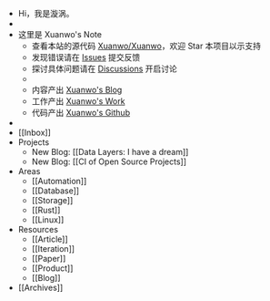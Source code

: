 - Hi，我是漩涡。
-
- 这里是 Xuanwo's Note
	- 查看本站的源代码 [Xuanwo/Xuanwo](https://github.com/Xuanwo/Xuanwo)，欢迎 Star 本项目以示支持
	- 发现错误请在 [Issues](https://github.com/Xuanwo/Xuanwo/issues) 提交反馈
	- 探讨具体问题请在 [Discussions](https://github.com/Xuanwo/Xuanwo/discussions) 开启讨论
	-
	- 内容产出 [Xuanwo's Blog](https://xuanwo.io)
	- 工作产出 [Xuanwo's Work](https://work.xuanwo.io)
	- 代码产出 [Xuanwo's Github](https://github.com/Xuanwo)
-
- [[Inbox]]
- Projects
	- New Blog: [[Data Layers: I have a dream]]
	- New Blog: [[CI of Open Source Projects]]
- Areas
	- [[Automation]]
	- [[Database]]
	- [[Storage]]
	- [[Rust]]
	- [[Linux]]
- Resources
	- [[Article]]
	- [[Iteration]]
	- [[Paper]]
	- [[Product]]
	- [[Blog]]
- [[Archives]]